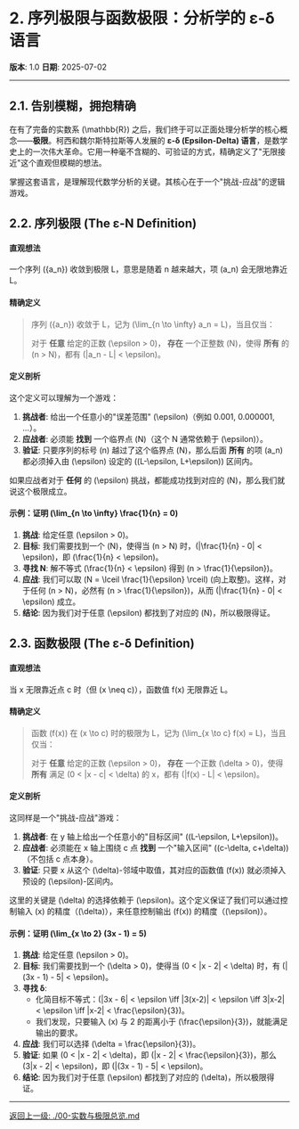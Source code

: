 # 2. 序列极限与函数极限：分析学的 ε-δ 语言

**版本**: 1.0
**日期**: 2025-07-02

---

## 2.1. 告别模糊，拥抱精确

在有了完备的实数系 \(\mathbb{R}\) 之后，我们终于可以正面处理分析学的核心概念——**极限**。柯西和魏尔斯特拉斯等人发展的 **ε-δ (Epsilon-Delta) 语言**，是数学史上的一次伟大革命。它用一种毫不含糊的、可验证的方式，精确定义了"无限接近"这个直观但模糊的想法。

掌握这套语言，是理解现代数学分析的关键。其核心在于一个"挑战-应战"的逻辑游戏。

## 2.2. 序列极限 (The ε-N Definition)

#### 直观想法
一个序列 \(\{a_n\}\) 收敛到极限 L，意思是随着 n 越来越大，项 \(a_n\) 会无限地靠近 L。

#### 精确定义
> 序列 \(\{a_n\}\) 收敛于 L，记为 \(\lim_{n \to \infty} a_n = L\)，当且仅当：
>
> 对于 **任意** 给定的正数 \(\epsilon > 0\)， **存在** 一个正整数 \(N\)，使得 **所有** 的 \(n > N\)，都有 \(|a_n - L| < \epsilon\)。

#### 定义剖析
这个定义可以理解为一个游戏：
1.  **挑战者**: 给出一个任意小的"误差范围" \(\epsilon\)（例如 0.001, 0.000001, ...）。
2.  **应战者**: 必须能 **找到** 一个临界点 \(N\)（这个 N 通常依赖于 \(\epsilon\)）。
3.  **验证**: 只要序列的标号 \(n\) 越过了这个临界点 \(N\)，那么后面 **所有** 的项 \(a_n\) 都必须掉入由 \(\epsilon\) 设定的 \((L-\epsilon, L+\epsilon)\) 区间内。

如果应战者对于 **任何** 的 \(\epsilon\) 挑战，都能成功找到对应的 \(N\)，那么我们就说这个极限成立。

#### 示例：证明 \(\lim_{n \to \infty} \frac{1}{n} = 0\)

1.  **挑战**: 给定任意 \(\epsilon > 0\)。
2.  **目标**: 我们需要找到一个 \(N\)，使得当 \(n > N\) 时，\(|\frac{1}{n} - 0| < \epsilon\)，即 \(\frac{1}{n} < \epsilon\)。
3.  **寻找 N**: 解不等式 \(\frac{1}{n} < \epsilon\) 得到 \(n > \frac{1}{\epsilon}\)。
4.  **应战**: 我们可以取 \(N = \lceil \frac{1}{\epsilon} \rceil\) (向上取整)。这样，对于任何 \(n > N\)，必然有 \(n > \frac{1}{\epsilon}\)，从而 \(|\frac{1}{n} - 0| < \epsilon\) 成立。
5.  **结论**: 因为我们对于任意 \(\epsilon\) 都找到了对应的 \(N\)，所以极限得证。

## 2.3. 函数极限 (The ε-δ Definition)

#### 直观想法
当 x 无限靠近点 c 时（但 \(x \neq c\)），函数值 f(x) 无限靠近 L。

#### 精确定义
> 函数 \(f(x)\) 在 \(x \to c\) 时的极限为 L，记为 \(\lim_{x \to c} f(x) = L\)，当且仅当：
>
> 对于 **任意** 给定的正数 \(\epsilon > 0\)， **存在** 一个正数 \(\delta > 0\)，使得 **所有** 满足 \(0 < |x - c| < \delta\) 的 x，都有 \(|f(x) - L| < \epsilon\)。

#### 定义剖析
这同样是一个"挑战-应战"游戏：
1.  **挑战者**: 在 y 轴上给出一个任意小的"目标区间" \((L-\epsilon, L+\epsilon)\)。
2.  **应战者**: 必须能在 x 轴上围绕 c 点 **找到** 一个"输入区间" \((c-\delta, c+\delta)\)（不包括 c 点本身）。
3.  **验证**: 只要 x 从这个 \(\delta\)-邻域中取值，其对应的函数值 \(f(x)\) 就必须掉入预设的 \(\epsilon\)-区间内。

这里的关键是 \(\delta\) 的选择依赖于 \(\epsilon\)。这个定义保证了我们可以通过控制输入 \(x\) 的精度（\(\delta\)），来任意控制输出 \(f(x)\) 的精度（\(\epsilon\)）。

#### 示例：证明 \(\lim_{x \to 2} (3x - 1) = 5\)

1.  **挑战**: 给定任意 \(\epsilon > 0\)。
2.  **目标**: 我们需要找到一个 \(\delta > 0\)，使得当 \(0 < |x - 2| < \delta\) 时，有 \(|(3x - 1) - 5| < \epsilon\)。
3.  **寻找 δ**:
    *   化简目标不等式：\(|3x - 6| < \epsilon \iff |3(x-2)| < \epsilon \iff 3|x-2| < \epsilon \iff |x-2| < \frac{\epsilon}{3}\)。
    *   我们发现，只要输入 \(x\) 与 2 的距离小于 \(\frac{\epsilon}{3}\)，就能满足输出的要求。
4.  **应战**: 我们可以选择 \(\delta = \frac{\epsilon}{3}\)。
5.  **验证**: 如果 \(0 < |x - 2| < \delta\)，即 \(|x - 2| < \frac{\epsilon}{3}\)，那么 \(3|x - 2| < \epsilon\)，即 \(|(3x - 1) - 5| < \epsilon\)。
6.  **结论**: 因为我们对于任意 \(\epsilon\) 都找到了对应的 \(\delta\)，所以极限得证。

---
[返回上一级: ./00-实数与极限总览.md](./00-实数与极限总览.md) 